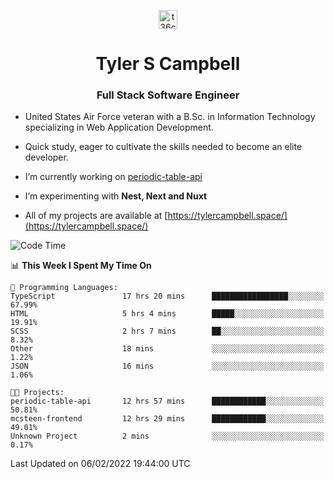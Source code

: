 <p align="center">
<a href="https://www.linkedin.com/in/t36campbell" target="blank"><img align="center" src="https://ik.imagekit.io/t36campbell/Portfolio/linkedin.png.original_m8bbGgPh6.png" alt="t36campbell" height="30" width="30" /></a>
</p>
<h1 align="center">Tyler S Campbell</h1>
<h3 align="center">Full Stack Software Engineer</h3>

* United States Air Force veteran with a B.Sc. in Information Technology specializing in Web Application Development. 

* Quick study, eager to cultivate the skills needed to become an elite developer.

* I’m currently working on [periodic-table-api](https://github.com/t36campbell/periodic-table-api)

* I’m experimenting with **Nest, Next and Nuxt**

* All of my projects are available at [https://tylercampbell.space/](https://tylercampbell.space/)

<!--START_SECTION:waka-->
![Code Time](http://img.shields.io/badge/Code%20Time-1%2C406%20hrs%2052%20mins-blue)

📊 **This Week I Spent My Time On** 

```text
💬 Programming Languages: 
TypeScript               17 hrs 20 mins      █████████████████░░░░░░░░   67.99% 
HTML                     5 hrs 4 mins        █████░░░░░░░░░░░░░░░░░░░░   19.91% 
SCSS                     2 hrs 7 mins        ██░░░░░░░░░░░░░░░░░░░░░░░   8.32% 
Other                    18 mins             ░░░░░░░░░░░░░░░░░░░░░░░░░   1.22% 
JSON                     16 mins             ░░░░░░░░░░░░░░░░░░░░░░░░░   1.06%

🐱‍💻 Projects: 
periodic-table-api       12 hrs 57 mins      ████████████░░░░░░░░░░░░░   50.81% 
mcsteen-frontend         12 hrs 29 mins      ████████████░░░░░░░░░░░░░   49.01% 
Unknown Project          2 mins              ░░░░░░░░░░░░░░░░░░░░░░░░░   0.17%

```


 Last Updated on 06/02/2022 19:44:00 UTC
<!--END_SECTION:waka-->
